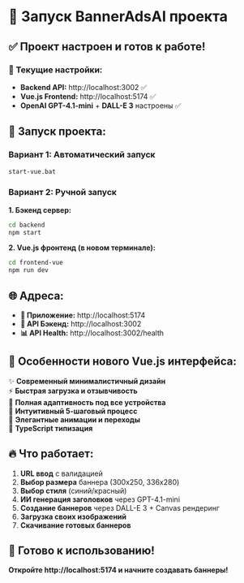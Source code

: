 # 🚀 Запуск BannerAdsAI проекта

## ✅ Проект настроен и готов к работе!

### 🔧 Текущие настройки:
- **Backend API:** http://localhost:3002 ✅  
- **Vue.js Frontend:** http://localhost:5174 ✅  
- **OpenAI GPT-4.1-mini** + **DALL-E 3** настроены ✅

## 🎯 Запуск проекта:

### Вариант 1: Автоматический запуск
```bash
start-vue.bat
```

### Вариант 2: Ручной запуск

**1. Бэкенд сервер:**
```bash
cd backend
npm start
```

**2. Vue.js фронтенд (в новом терминале):**
```bash
cd frontend-vue  
npm run dev
```

## 🌐 Адреса:

- **📱 Приложение:** http://localhost:5174
- **🔌 API Бэкенд:** http://localhost:3002
- **📊 API Health:** http://localhost:3002/health

## 🎨 Особенности нового Vue.js интерфейса:

✨ **Современный минималистичный дизайн**  
⚡ **Быстрая загрузка и отзывчивость**  
📱 **Полная адаптивность под все устройства**  
🎯 **Интуитивный 5-шаговый процесс**  
🎨 **Элегантные анимации и переходы**  
🔧 **TypeScript типизация**  

## 🔥 Что работает:

1. **URL ввод** с валидацией
2. **Выбор размера** баннера (300x250, 336x280)  
3. **Выбор стиля** (синий/красный)
4. **ИИ генерация заголовков** через GPT-4.1-mini
5. **Создание баннеров** через DALL-E 3 + Canvas рендеринг
6. **Загрузка своих изображений**
7. **Скачивание готовых баннеров**

## 🎉 Готово к использованию!

**Откройте http://localhost:5174 и начните создавать баннеры!**